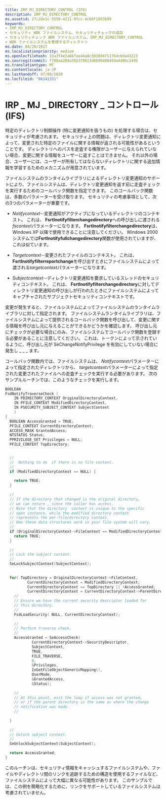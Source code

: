 ```yaml
---
title: IRP_MJ_DIRECTORY_CONTROL (IFS)
description: IRP_MJ_DIRECTORY_CONTROL
ms.assetid: 27c2de1c-5550-4211-97cc-4c66f18d3b99
keywords:
- IRP_MJ_DIRECTORY_CONTROL
- セキュリティ WDK ファイルシステム、セキュリティチェックの追加
- セキュリティチェック WDK ファイルシステム、IRP_MJ_DIRECTORY_CONTROL
- WDK ファイルシステムを管理するディレクトリ
ms.date: 04/20/2017
ms.localizationpriority: medium
ms.openlocfilehash: 33a3f4e2a66fae44a8c503694711764c6da43223
ms.sourcegitcommit: f788aa204a3923f9023d8690488459a4d9bc2495
ms.translationtype: MT
ms.contentlocale: ja-JP
ms.lasthandoff: 07/08/2020
ms.locfileid: "86141331"
---
```

# <a name="irp_mj_directory_control-ifs"></a>IRP \_ MJ \_ DIRECTORY \_ コントロール (IFS)


特定のディレクトリ制御操作 (特に変更通知を扱うもの) を処理する場合は、セキュリティが考慮されます。 セキュリティ上の問題は、ディレクトリ変更通知によって、変更された特定のファイルに関する情報が返される可能性があるということです。 ディレクトリへのパスを走査する権限がユーザーに与えられていない場合、変更に関する情報をユーザーに返すことはできません。 それ以外の場合、ユーザーには、ユーザーが所有してはならないディレクトリに関する追加情報を学習するためのメカニズムが用意されています。

ファイルシステムのランタイムライブラリによるディレクトリ変更通知のサポートにより、ファイルシステムは、ディレクトリ変更通知を返す前に走査チェックを実行するためのコールバック関数を指定できます。 このコールバック関数は、多数のパラメーターを受け取ります。 セキュリティの考慮事項として、次の3つのパラメーターが重要です。

-   *Notifycontext*--変更通知がアクティブになっているディレクトリのコンテキスト。 これは、 **Fsrtlnotifyfilterchangedirectory**への呼び出しに渡される*fscontext*パラメーターになります。 **Fsrtlnotifyfilterchangedirectory**は、Windows XP 以降で使用できることに注意してください。 Windows 2000 システムでは**Fsrtlnotifyfullchangedirectory**関数が使用されていますが、これは似ています。

-   *Targetcontext*--変更されたファイルのコンテキスト。 これは、 **Fsrtlnotifyfilterreportchange**を呼び出すときにファイルシステムによって渡される*targetcontext*パラメーターになります。

-   *Subjectcontext*--ディレクトリ変更通知を要求しているスレッドのセキュリティコンテキスト。 これは、 **Fsrtlnotifyfilterchangedirectory**に対してディレクトリ変更通知の呼び出しが行われたときにファイルシステムによってキャプチャされたサブジェクトセキュリティコンテキストです。

変更が発生すると、ファイルシステムによってファイルシステムのランタイムライブラリに対して指定されます。 ファイルシステムランタイムライブラリは、ファイルシステムによって提供されるコールバック関数を呼び出して、変更に関する情報を呼び出し元に与えることができるかどうかを確認します。 呼び出し元にチェックが必要な場合にのみ、ファイルシステムでコールバック関数を登録する必要があることに注意してください。 これは、トークンによって示されているように、呼び出し元が SeChangeNotifyPrivilege を有効にしていない場合に発生し \_ \_ \_ ます。

コールバック関数内では、ファイルシステムは、 *Notifycontext*パラメーターによって指定されたディレクトリから、 *targetcontext*パラメーターによって指定された変更されたファイルへの走査チェックを実行する必要があります。 次のサンプルルーチンでは、このようなチェックを実行します。

```cpp
BOOLEAN 
FsdNotifyTraverseCheck ( 
    IN PDIRECTORY_CONTEXT OriginalDirectoryContext, 
    IN PFILE_CONTEXT ModifiedDirectoryContext,      
    IN PSECURITY_SUBJECT_CONTEXT SubjectContext
    )
{
  BOOLEAN AccessGranted = TRUE;
  PFILE_CONTEXT CurrentDirectoryContext;
  ACCESS_MASK GrantedAccess;
  NTSTATUS Status;
  PPRIVILEGE_SET Privileges = NULL;
  PFILE_CONTEXT TopDirectory;


  //
  //  Nothing to do  if there is no file context.
  //
  if (ModifiedDirectoryContext == NULL) {
 
    return TRUE;
  }
 
  //
  // If the directory that changed is the original directory, 
  // we can return , since the caller has access. 
  // Note that the directory  context is unique to the specific 
  // open instance, while the modified directory context 
  // represents the per-file/directory context. 
  // How these data structures work in your file system will vary.
  //
  if (OriginalDirectoryContext->FileContext == ModifiedDirectoryContext) {
    return TRUE;
  }
 
  //
  // Lock the subject context.
  //
  SeLockSubjectContext(SubjectContext);
 
 
  for( TopDirectory = OriginalDirectoryContext->FileContext,
          CurrentDirectoryContext = ModifiedDirectoryContext;
          CurrentDirectoryContext == TopDirectory || !AccessGranted;
          CurrentDirectoryContext = CurrentDirectoryContext->ParentDirectory) {
    //
    // Ensure we have the current security descriptor loaded for 
    // this directory.
    //
    FsdLoadSecurity( NULL, CurrentDirectoryContext);
 
    //
    // Perform traverse check.
    //
    AccessGranted = SeAccessCheck( 
            CurrentDirectoryContext->SecurityDescriptor,
            SubjectContext,
            TRUE,
            FILE_TRAVERSE,
            0,
            &Privileges,
            IoGetFileObjectGenericMapping(),
            UserMode,
            &GrantedAccess,
            &Status);
 
    //
    // At this point, exit the loop if access was not granted, 
    // or if the parent directory is the same as where the change 
    // notification was made.
    //
 
  }
 
  //
  // Unlock subject context.
  //
  SeUnlockSubjectContext(SubjectContext);
 
  return AccessGranted;
}
```

このルーチンは、セキュリティ情報をキャッシュするファイルシステムや、ファイルやディレクトリ間のリンクを追跡するための構造を使用するファイルなど、ファイルシステムによって大幅に異なる可能性があります。 このサンプルでは、この例を簡略化するために、リンクをサポートしているファイルシステムは考慮されていません。

 

 




